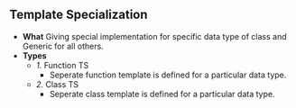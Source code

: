 ## Template Specialization
- **What** Giving special implementation for specific data type of class and Generic for all others.
- **Types**
  - *1.* Function TS
    - Seperate function template is defined for a particular data type.
  - *2.* Class TS
    - Seperate class template is defined for a particular data type.
